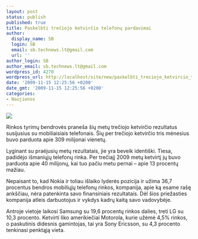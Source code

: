 ```yaml
---
layout: post
status: publish
published: true
title: Paskelbti trečiojo ketvirčio telefonų pardavimai
author:
  display_name: SB
  login: SB
  email: sb.technews.lt@gmail.com
  url: ''
author_login: SB
author_email: sb.technews.lt@gmail.com
wordpress_id: 4270
wordpress_url: http://localhost/site/new/paskelbti_treciojo_ketvircio_telefonu_pardavimai/
date: '2009-11-15 12:25:56 +0200'
date_gmt: '2009-11-15 12:25:56 +0200'
categories:
- Naujienos
---
```

<div class="imgright"><img src="http://t2.gstatic.com/images?q=tbn:AqKOMlfjOcvjuM:http://www.deakin.edu.au/its/exchange/images/mobile-devices.jpg"  /></div>
<p>Rinkos tyrimų bendrovės praneša šių metų trečiojo ketvirčio rezultatus susijusius su mobiliaisiais telefonais. Šių per trečiojo ketvirčio tris mėnesius buvo parduota apie 309 milijonai vienetų.</p>
<p>Lyginant su praėjusių metų rezultatais, jie yra beveik identiški. Tiesa, padidėjo išmaniųjų telefonų rinka. Per trečiajį 2009 metų ketvirtį jų buvo parduota apie 40 milijonų, kai tuo pačiu metu pernai – apie 13 procentų mažiau.</p>
<p>Nepaisant to, kad Nokia ir toliau išlaiko lyderės pozicija ir užima 36,7 procentus bendros mobiliųjų telefonų rinkos, kompanija, apie ką esame rašę ankščiau, nėra patenkinta savo finansiniais rezultatais. Dėl šios priežasties kompanija atleis darbuotojus ir vykdys kadrų kaitą savo vadovybėje.</p>
<p>Antroje vietoje laikosi Samsung su 19,6 procentų rinkos dalies, treti LG su 10,3 procento. Ketvirti liko amerikiečiai Motorola, kurie užėmė 4,5% rinkos, o paskutinis didesnis gamintojas, tai yra Sony Ericsson, su 4,3 procento tenkinasi penktąją vieta.<br /></p>
